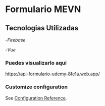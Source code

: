 # Formulario MEVN

## Tecnologias Utilizadas
-*Firebase*

-*Vue*

### Puedes visualizarlo aqui

https://api-formulario-udemy-8fe1a.web.app/


### Customize configuration
See [Configuration Reference](https://cli.vuejs.org/config/).
